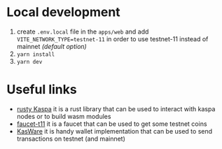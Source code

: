# Local development

1. create `.env.local` file in the `apps/web` and add  `VITE_NETWORK_TYPE=testnet-11` in order to use testnet-11 instead
   of mainnet _(default option)_
2. `yarn install`
3. `yarn dev`

# Useful links

- [rusty Kaspa](https://github.com/kaspanet/rusty-kaspa) it is a rust library that can be used to interact with kaspa
  nodes or to build wasm modules
- [faucet-t11](https://faucet-t11.kaspa.ws/) it is a faucet that can be used to get some testnet coins
- [KasWare](https://www.kasware.xyz/) it is handy wallet implementation that can be used to send transactions on
  testnet (and mainnet)
